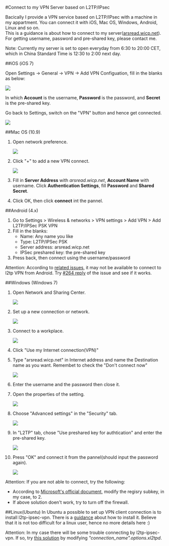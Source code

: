 #Connect to my VPN Server based on L2TP/IPsec

Bacically I provide a VPN service based on L2TP/IPsec with a machine in my appartment. You can connect it with iOS, Mac OS, Windows, Android, Linux and so on.  
This is a guidance is about how to connect to my server([arsread.wicp.net](arsread.wicp.net)). For getting username, password and pre-shared key, please contact me.

Note:
Currently my server is set to open everyday from 6:30 to 20:00 CET, which in China Standard Time is 12:30 to 2:00 next day. 

##iOS (iOS 7)

Open Settings -> General -> VPN -> Add VPN Configuation, fill in the blanks as below:

  ![](imgs/vpn/ios1.PNG)

In which **Account** is the username, **Password** is the password, and **Secret** is the pre-shared key.

Go back to Settings, switch on the "VPN" button and hence get connected.

![](imgs/vpn/ios2.PNG)

##Mac OS (10.9)

1. Open network preference.

    ![](imgs/vpn/mac1.png)
    
2. Click "+" to add a new VPN connect.

    ![](imgs/vpn/mac2.png)
    
3. Fill in **Server Address** with *arsread.wicp.net*, **Account Name** with username. Click **Authentication Settings**, fill **Password** and **Shared Secret**.
4. Click OK, then click **connect** int the pannel.

##Android (4.x)
1. Go to Settings > Wireless & networks > VPN settings > Add VPN > Add L2TP/IPSec PSK VPN
2. Fill in the blanks:
   - Name: Any name you like
   - Type: L2TP/IPSec PSK
   - Server address: arsread.wicp.net
   - IPSec preshared key: the pre-shared key
3. Press back, then connect using the username/password

Attention:
According to [related issues](https://code.google.com/p/android/issues/detail?id=23124), it may not be available to connect to l2tp VPN from Android. Try [#264 reply](https://code.google.com/p/android/issues/detail?id=23124#c264) of the issue and see if it works.

##Windows (Windows 7)
1. Open Network and Sharing Center.  

    ![](imgs/vpn/win1.png)

2. Set up a new connection or network.

    ![](imgs/vpn/win2.png)

3. Connect to a workplace.

    ![](imgs/vpn/win3.png)
    
4. Click "Use my Internet connection(VPN)"
5. Type "arsread.wicp.net" in Internet address and name the Destination name as you want. Remembet to check the "Don't connect now"
    
    ![](imgs/vpn/win4.png)
    
6. Enter the username and the password then close it.
7. Open the properties of the setting.
    
    ![](imgs/vpn/win5.png)
    
8. Choose "Advanced settings" in the "Security" tab.
    
    ![](imgs/vpn/win6.png)

9. In "L2TP" tab, chose "Use preshared key for authtication" and enter the pre-shared key.

	![](imgs/vpn/win7.png)
	
10. Press "OK" and connect it from the pannel(should input the password again).

	![](imgs/vpn/win8.png)
	
Attention:
If you are not able to connect, try the following:
- According to [Microsoft's official document](http://support.microsoft.com/kb/926179), modify the regisry subkey, in my case, to 2.   
- If above solution doen't work, try to turn off the firewall.

##Linux(Ubuntu)
In Ubuntu a possible to set up VPN client connection is to install l2tp-ipsec-vpn. There is a [guidance](https://my.hostvpn.com/knowledgebase/11/L2TPorIPSec-Connection-from-Ubuntu-Desktop-1204.html) about how to install it. Believe that it is not too difficult for a linux user, hence no more details here :)

Attention:
In my case there will be some trouble connecting by l2tp-ipsec-vpn. If so, try [this solution](https://answers.launchpad.net/l2tp-ipsec-vpn/+question/183813) by modifying *"connection_name".options.xl2tpd*.
